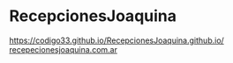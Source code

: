 # RecepcionesJoaquina
https://codigo33.github.io/RecepcionesJoaquina.github.io/
[recepecionesjoaquina.com.ar](https://www.recepcionesjoaquina.com.ar/)
